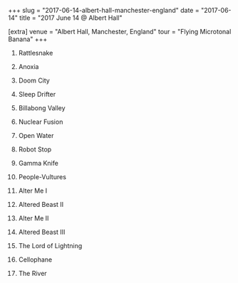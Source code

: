 +++
slug = "2017-06-14-albert-hall-manchester-england"
date = "2017-06-14"
title = "2017 June 14 @ Albert Hall"

[extra]
venue = "Albert Hall, Manchester, England"
tour = "Flying Microtonal Banana"
+++


 1. Rattlesnake

 2. Anoxia

 3. Doom City

 4. Sleep Drifter

 5. Billabong Valley

 6. Nuclear Fusion

 7. Open Water

 8. Robot Stop

 9. Gamma Knife

10. People-Vultures

11. Alter Me I

12. Altered Beast II

13. Alter Me II

14. Altered Beast III

15. The Lord of Lightning

16. Cellophane

17. The River


